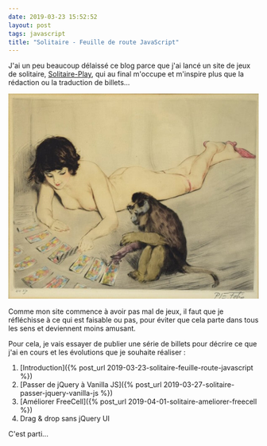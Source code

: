 ```yaml
---
date: 2019-03-23 15:52:52
layout: post
tags: javascript
title: "Solitaire - Feuille de route JavaScript"
---
```


J'ai un peu beaucoup délaissé ce blog parce que j'ai lancé un site de jeux de solitaire,
[Solitaire-Play](https://www.solitaire-play.com/), qui au final m'occupe et m'inspire plus que
la rédaction ou la traduction de billets...

![Paul Emile Félix - Le Solitaire](/public/2019/solitaire.jpg)

Comme mon site commence à avoir pas mal de jeux, il faut que je réfléchisse à ce qui est
faisable ou pas, pour éviter que cela parte dans tous les sens et deviennent moins amusant.

Pour cela, je vais essayer de publier une série de billets pour décrire ce que j'ai en cours
et les évolutions que je souhaite réaliser :

1. [Introduction]({% post_url 2019-03-23-solitaire-feuille-route-javascript %})
2. [Passer de jQuery à Vanilla JS]({% post_url 2019-03-27-solitaire-passer-jquery-vanilla-js %})
3. [Améliorer FreeCell]({% post_url 2019-04-01-solitaire-ameliorer-freecell %})
4. Drag & drop sans jQuery UI

C'est parti...
